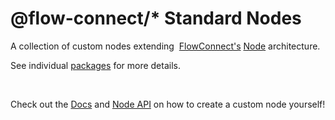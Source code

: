 # @flow-connect/\* Standard Nodes

A collection of custom nodes extending <img src="" alt="" /> [FlowConnect's](https://flow-connect.saurabhagat.me) [Node](https://flow-connect.saurabhagat.me/reference/api/classes/node.html) architecture.

See individual [packages](./packages/README.md) for more details.

<br/>

Check out the [Docs](https://flow-connect.saurabhagat.me/guide/nodes.html) and [Node API](https://flow-connect.saurabhagat.me/reference/api/classes/node.html) on how to create a custom node yourself!
